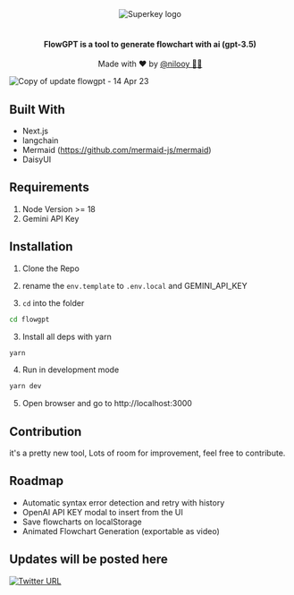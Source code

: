<div align="center">
    <img src="public/brand/logo_text.png" alt="Superkey logo" />
        </br></br>
    <h4 color="green">FlowGPT is a tool to generate flowchart with ai (gpt-3.5)</h4>
    <p>Made with ❤️ by <a target="_blank" href="https://twitter.com/nil_ooy">@nilooy 🧑‍💻</a></p>
    
    
   
</div>


![Copy of update flowgpt - 14 Apr 23](https://user-images.githubusercontent.com/32486682/232072495-9445eda4-f134-47e0-b2c1-2c359581e020.gif)


## Built With

- Next.js
- langchain
- Mermaid (https://github.com/mermaid-js/mermaid)
- DaisyUI

## Requirements
1. Node Version >= 18
2. Gemini API Key

## Installation

1. Clone the Repo

2. rename the `env.template` to `.env.local` and GEMINI_API_KEY

2. `cd` into the folder
```sh
cd flowgpt
```

3. Install all deps with yarn
```sh
yarn
```

4. Run in development mode
```sh
yarn dev
```

5. Open browser and go to http://localhost:3000


## Contribution
it's a pretty new tool, Lots of room for improvement, feel free to contribute.

## Roadmap

- Automatic syntax error detection and retry with history
- OpenAI API KEY modal to insert from the UI
- Save flowcharts on localStorage
- Animated Flowchart Generation (exportable as video)



## Updates will be posted here
[![Twitter URL](https://img.shields.io/twitter/url/https/twitter.com/nil_ooy.svg?style=social&label=Follow%20%40nil_ooy)](https://twitter.com/nil_ooy)

